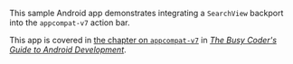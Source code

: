 This sample Android app demonstrates
integrating a `SearchView` backport into the `appcompat-v7` action bar.

This app is covered in 
[the chapter on `appcompat-v7`](https://commonsware.com/Android/previews/appcompat-the-official-action-bar-backport)
in [*The Busy Coder's Guide to Android Development*](https://commonsware.com/Android/).

